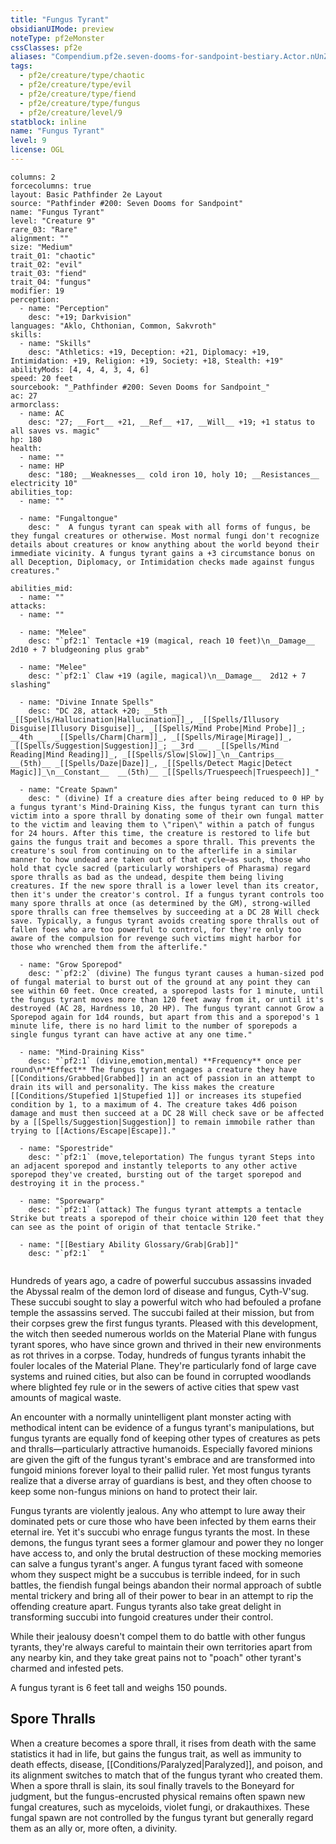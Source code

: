 ```yaml
---
title: "Fungus Tyrant"
obsidianUIMode: preview
noteType: pf2eMonster
cssClasses: pf2e
aliases: "Compendium.pf2e.seven-dooms-for-sandpoint-bestiary.Actor.nUnZtlm7PneSF8ww" 
tags:
  - pf2e/creature/type/chaotic
  - pf2e/creature/type/evil
  - pf2e/creature/type/fiend
  - pf2e/creature/type/fungus
  - pf2e/creature/level/9
statblock: inline
name: "Fungus Tyrant"
level: 9
license: OGL
---
```


```statblock
columns: 2
forcecolumns: true
layout: Basic Pathfinder 2e Layout
source: "Pathfinder #200: Seven Dooms for Sandpoint"
name: "Fungus Tyrant"
level: "Creature 9"
rare_03: "Rare"
alignment: ""
size: "Medium"
trait_01: "chaotic"
trait_02: "evil"
trait_03: "fiend"
trait_04: "fungus"
modifier: 19
perception:
  - name: "Perception"
    desc: "+19; Darkvision"
languages: "Aklo, Chthonian, Common, Sakvroth"
skills:
  - name: "Skills"
    desc: "Athletics: +19, Deception: +21, Diplomacy: +19, Intimidation: +19, Religion: +19, Society: +18, Stealth: +19"
abilityMods: [4, 4, 4, 3, 4, 6]
speed: 20 feet
sourcebook: "_Pathfinder #200: Seven Dooms for Sandpoint_"
ac: 27
armorclass:
  - name: AC
    desc: "27; __Fort__ +21, __Ref__ +17, __Will__ +19; +1 status to all saves vs. magic"
hp: 180
health:
  - name: ""
  - name: HP
    desc: "180; __Weaknesses__ cold iron 10, holy 10; __Resistances__ electricity 10"
abilities_top:
  - name: ""

  - name: "Fungaltongue"
    desc: "  A fungus tyrant can speak with all forms of fungus, be they fungal creatures or otherwise. Most normal fungi don't recognize details about creatures or know anything about the world beyond their immediate vicinity. A fungus tyrant gains a +3 circumstance bonus on all Deception, Diplomacy, or Intimidation checks made against fungus creatures."

abilities_mid:
  - name: ""
attacks:
  - name: ""

  - name: "Melee"
    desc: "`pf2:1` Tentacle +19 (magical, reach 10 feet)\n__Damage__  2d10 + 7 bludgeoning plus grab"

  - name: "Melee"
    desc: "`pf2:1` Claw +19 (agile, magical)\n__Damage__  2d12 + 7 slashing"

  - name: "Divine Innate Spells"
    desc: "DC 28, attack +20; __5th __  _[[Spells/Hallucination|Hallucination]]_, _[[Spells/Illusory Disguise|Illusory Disguise]]_, _[[Spells/Mind Probe|Mind Probe]]_; __4th __  _[[Spells/Charm|Charm]]_, _[[Spells/Mirage|Mirage]]_, _[[Spells/Suggestion|Suggestion]]_; __3rd __  _[[Spells/Mind Reading|Mind Reading]]_, _[[Spells/Slow|Slow]]_\n__Cantrips__  __(5th)__ _[[Spells/Daze|Daze]]_, _[[Spells/Detect Magic|Detect Magic]]_\n__Constant__  __(5th)__ _[[Spells/Truespeech|Truespeech]]_"

  - name: "Create Spawn"
    desc: " (divine) If a creature dies after being reduced to 0 HP by a fungus tyrant's Mind-Draining Kiss, the fungus tyrant can turn this victim into a spore thrall by donating some of their own fungal matter to the victim and leaving them to \"ripen\" within a patch of fungus for 24 hours. After this time, the creature is restored to life but gains the fungus trait and becomes a spore thrall. This prevents the creature's soul from continuing on to the afterlife in a similar manner to how undead are taken out of that cycle—as such, those who hold that cycle sacred (particularly worshipers of Pharasma) regard spore thralls as bad as the undead, despite them being living creatures. If the new spore thrall is a lower level than its creator, then it's under the creator's control. If a fungus tyrant controls too many spore thralls at once (as determined by the GM), strong-willed spore thralls can free themselves by succeeding at a DC 28 Will check save. Typically, a fungus tyrant avoids creating spore thralls out of fallen foes who are too powerful to control, for they're only too aware of the compulsion for revenge such victims might harbor for those who wrenched them from the afterlife."

  - name: "Grow Sporepod"
    desc: "`pf2:2` (divine) The fungus tyrant causes a human-sized pod of fungal material to burst out of the ground at any point they can see within 60 feet. Once created, a sporepod lasts for 1 minute, until the fungus tyrant moves more than 120 feet away from it, or until it's destroyed (AC 28, Hardness 10, 20 HP). The fungus tyrant cannot Grow a Sporepod again for 1d4 rounds, but apart from this and a sporepod's 1 minute life, there is no hard limit to the number of sporepods a single fungus tyrant can have active at any one time."

  - name: "Mind-Draining Kiss"
    desc: "`pf2:1` (divine,emotion,mental) **Frequency** once per round\n**Effect** The fungus tyrant engages a creature they have [[Conditions/Grabbed|Grabbed]] in an act of passion in an attempt to drain its will and personality. The kiss makes the creature [[Conditions/Stupefied 1|Stupefied 1]] or increases its stupefied condition by 1, to a maximum of 4. The creature takes 4d6 poison damage and must then succeed at a DC 28 Will check save or be affected by a [[Spells/Suggestion|Suggestion]] to remain immobile rather than trying to [[Actions/Escape|Escape]]."

  - name: "Sporestride"
    desc: "`pf2:1` (move,teleportation) The fungus tyrant Steps into an adjacent sporepod and instantly teleports to any other active sporepod they've created, bursting out of the target sporepod and destroying it in the process."

  - name: "Sporewarp"
    desc: "`pf2:1` (attack) The fungus tyrant attempts a tentacle Strike but treats a sporepod of their choice within 120 feet that they can see as the point of origin of that tentacle Strike."

  - name: "[[Bestiary Ability Glossary/Grab|Grab]]"
    desc: "`pf2:1`  "
 
```



Hundreds of years ago, a cadre of powerful succubus assassins invaded the Abyssal realm of the demon lord of disease and fungus, Cyth-V'sug. These succubi sought to slay a powerful witch who had befouled a profane temple the assassins served. The succubi failed at their mission, but from their corpses grew the first fungus tyrants. Pleased with this development, the witch then seeded numerous worlds on the Material Plane with fungus tyrant spores, who have since grown and thrived in their new environments as rot thrives in a corpse. Today, hundreds of fungus tyrants inhabit the fouler locales of the Material Plane. They're particularly fond of large cave systems and ruined cities, but also can be found in corrupted woodlands where blighted fey rule or in the sewers of active cities that spew vast amounts of magical waste.

An encounter with a normally unintelligent plant monster acting with methodical intent can be evidence of a fungus tyrant's manipulations, but fungus tyrants are equally fond of keeping other types of creatures as pets and thralls—particularly attractive humanoids. Especially favored minions are given the gift of the fungus tyrant's embrace and are transformed into fungoid minions forever loyal to their pallid ruler. Yet most fungus tyrants realize that a diverse array of guardians is best, and they often choose to keep some non-fungus minions on hand to protect their lair.

Fungus tyrants are violently jealous. Any who attempt to lure away their dominated pets or cure those who have been infected by them earns their eternal ire. Yet it's succubi who enrage fungus tyrants the most. In these demons, the fungus tyrant sees a former glamour and power they no longer have access to, and only the brutal destruction of these mocking memories can salve a fungus tyrant's anger. A fungus tyrant faced with someone whom they suspect might be a succubus is terrible indeed, for in such battles, the fiendish fungal beings abandon their normal approach of subtle mental trickery and bring all of their power to bear in an attempt to rip the offending creature apart. Fungus tyrants also take great delight in transforming succubi into fungoid creatures under their control.

While their jealousy doesn't compel them to do battle with other fungus tyrants, they're always careful to maintain their own territories apart from any nearby kin, and they take great pains not to "poach" other tyrant's charmed and infested pets.

A fungus tyrant is 6 feet tall and weighs 150 pounds.

## Spore Thralls

When a creature becomes a spore thrall, it rises from death with the same statistics it had in life, but gains the fungus trait, as well as immunity to death effects, disease, [[Conditions/Paralyzed|Paralyzed]], and poison, and its alignment switches to match that of the fungus tyrant who created them. When a spore thrall is slain, its soul finally travels to the Boneyard for judgment, but the fungus-encrusted physical remains often spawn new fungal creatures, such as myceloids, violet fungi, or drakauthixes. These fungal spawn are not controlled by the fungus tyrant but generally regard them as an ally or, more often, a divinity.
